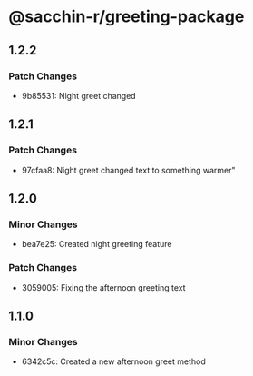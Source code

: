 # @sacchin-r/greeting-package

## 1.2.2

### Patch Changes

- 9b85531: Night greet changed

## 1.2.1

### Patch Changes

- 97cfaa8: Night greet changed text to something warmer"

## 1.2.0

### Minor Changes

- bea7e25: Created night greeting feature

### Patch Changes

- 3059005: Fixing the afternoon greeting text

## 1.1.0

### Minor Changes

- 6342c5c: Created a new afternoon greet method
